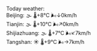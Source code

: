 Today weather:  
Beijing: 🌫  🌡️+8°C 🌬️↓0km/h  
Tianjin: 🌫  🌡️+10°C 🌬️↗0km/h  
Shijiazhuang: 🌫  🌡️+7°C 🌬️↙7km/h  
Tangshan: ☀️ 🌡️+9°C 🌬️→7km/h  
